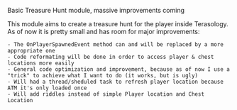 Basic Treasure Hunt module, massive improvements coming

This module aims to create a treasure hunt for the player inside Terasology. 
As of now it is pretty small and has room for major improvements:

    - The OnPlayerSpawnedEvent method can and will be replaced by a more appropriate one
    - Code reformating will be done in order to access player & chest locations more easily
    - General code optimization and improvement, because as of now I use a "trick" to achieve what I want to do (it works, but is ugly)
    - Will had a thread/sheduled task to refresh player location because ATM it's only loaded once
    - Will add riddles instead of simple Player location and Chest Location
